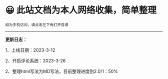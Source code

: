 # 😀 此站文档为本人网络收集，简单整理


`如为手机访问，请点击左下角打开目录`


-------------
**更新日志：**

1、上线日期：2023-3-12

2、开启评论系统：2023-3-26

2、整理html写法为MD写法，目前整理进度到2.0/1：50%